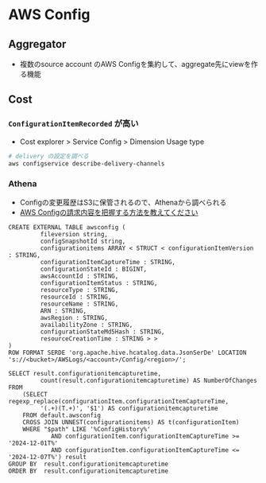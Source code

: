 # AWS Config

## Aggregator

* 複数のsource account のAWS Configを集約して、aggregate先にviewを作る機能

## Cost

### `ConfigurationItemRecorded` が高い

* Cost explorer > Service Config > Dimension Usage type 


```sh
# delivery の設定を調べる
aws configservice describe-delivery-channels
```

### Athena

* Configの変更履歴はS3に保管されるので、Athenaから調べられる
* [AWS Configの請求内容を把握する方法を教えてください](https://repost.aws/ja/knowledge-center/retrieve-aws-config-items-per-month)

```
CREATE EXTERNAL TABLE awsconfig (
         fileversion string,
         configSnapshotId string,
         configurationitems ARRAY < STRUCT < configurationItemVersion : STRING,
         configurationItemCaptureTime : STRING,
         configurationStateId : BIGINT,
         awsAccountId : STRING,
         configurationItemStatus : STRING,
         resourceType : STRING,
         resourceId : STRING,
         resourceName : STRING,
         ARN : STRING,
         awsRegion : STRING,
         availabilityZone : STRING,
         configurationStateMd5Hash : STRING,
         resourceCreationTime : STRING > >
)
ROW FORMAT SERDE 'org.apache.hive.hcatalog.data.JsonSerDe' LOCATION 's://<bucket>/AWSLogs/<account>/Config/<region>/';  
```

```
SELECT result.configurationitemcapturetime,
         count(result.configurationitemcapturetime) AS NumberOfChanges
FROM
    (SELECT regexp_replace(configurationItem.configurationItemCaptureTime,
         '(.+)(T.+)', '$1') AS configurationitemcapturetime
    FROM default.awsconfig
    CROSS JOIN UNNEST(configurationitems) AS t(configurationItem)
    WHERE "$path" LIKE '%ConfigHistory%'
            AND configurationItem.configurationItemCaptureTime >= '2024-12-01T%'
            AND configurationItem.configurationItemCaptureTime <= '2024-12-07T%') result
GROUP BY  result.configurationitemcapturetime
ORDER BY  result.configurationitemcapturetime  
```

